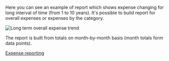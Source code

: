 Here you can see an example of report which shows expense changing for long interval of time (from 1 to 10 years). It's possible to build report for overall expenses or expenses by the category.

![Long term overall expense trend](https://dvmorozov.github.io/expenses/assets/images/2015-07-04_12h04_15.png)

The report is built from totals on month-by-month basis (month totals form data points).

[Expense reporting](https://dvmorozov.github.io/expenses/expense-reporting)
